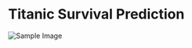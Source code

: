 # Titanic Survival Prediction
![Sample Image](https://www.lego.com/cdn/cs/aboutus/assets/bltf8048e99129459c7/10294_Back_01.jpg)
